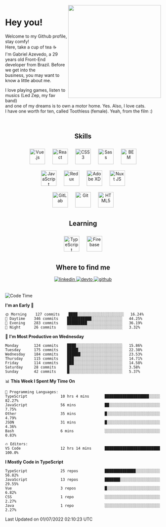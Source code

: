 <div align="right">
<img src="https://media.giphy.com/media/l46CbZ7KWEhN1oci4/giphy.gif" align="right" height="300" width="" />
</div>  
  

# Hey you!

Welcome to my Github profile, stay comfy!<br/>
Here, take a cup of tea ☕<br/>
I'm Gabriel Azevedo, a 29 years old Front-End<br/>
developer from Brazil. Before we get into the<br/>
business, you may want to know a little about me.<br>

I love playing games, listen to musics (Led Zep, my fav band)<br/>
and one of my dreams is to own a motor home. Yes. Also, I love cats.<br/>
I have one worth for ten, called Toothless (female). Yeah, from the film :)

<br/>

## <div align="center">Skills</div>  
  

<div align="center">  
<img style="margin: 10px" src="https://profilinator.rishav.dev/skills-assets/vuejs-original-wordmark.svg" alt="Vue.js" height="50" />  
<img style="margin: 10px" src="https://profilinator.rishav.dev/skills-assets/react-original-wordmark.svg" alt="React" height="50" />  
<img style="margin: 10px" src="https://profilinator.rishav.dev/skills-assets/css3-original-wordmark.svg" alt="CSS3" height="50" />  
<img style="margin: 10px" src="https://profilinator.rishav.dev/skills-assets/sass-original.svg" alt="Sass" height="50" />  
<img style="margin: 10px" src="https://profilinator.rishav.dev/skills-assets/bem.svg" alt="BEM" height="50" /><br/>  
<img style="margin: 10px" src="https://profilinator.rishav.dev/skills-assets/javascript-original.svg" alt="JavaScript" height="50" />  
<img style="margin: 10px" src="https://profilinator.rishav.dev/skills-assets/redux-original.svg" alt="Redux" height="50" />  
<img style="margin: 10px" src="https://profilinator.rishav.dev/skills-assets/adobexd.png" alt="Adobe XD" height="50" />  
<img style="margin: 10px" src="https://profilinator.rishav.dev/skills-assets/nuxt.png" alt="Nuxt JS" height="50" /><br/>
<img style="margin: 10px" src="https://profilinator.rishav.dev/skills-assets/gitlab.svg" alt="GitLab" height="50" />  
<img style="margin: 10px" src="https://profilinator.rishav.dev/skills-assets/git-scm-icon.svg" alt="Git" height="50" />  
<img style="margin: 10px" src="https://profilinator.rishav.dev/skills-assets/html5-original-wordmark.svg" alt="HTML5" height="50" />  
</div>  

## <div align="center">Learning</div>  
  

<div align="center">  
<img style="margin: 10px" src="https://profilinator.rishav.dev/skills-assets/typescript-original.svg" alt="TypeScript" height="50" />  
<img style="margin: 10px" src="https://profilinator.rishav.dev/skills-assets/firebase.png" alt="Firebase" height="50" />  
</div>  

## <div align="center">Where to find me</div>  
  

<div align="center">
<a href="https://linkedin.com/in/https://linkedin.com/in/azevedo-gabriel" target="_blank">
<img src=https://img.shields.io/badge/linkedin-%231E77B5.svg?&style=for-the-badge&logo=linkedin&logoColor=white alt=linkedin style="margin-bottom: 5px;" />
</a>
<a href="https://dev.to/https://dev.to/gpeto91" target="_blank">
<img src=https://img.shields.io/badge/dev.to-%2308090A.svg?&style=for-the-badge&logo=dev.to&logoColor=white alt=devto style="margin-bottom: 5px;" />
</a>
<a href="https://github.com/https://github.com/gpeto91" target="_blank">
<img src=https://img.shields.io/badge/github-%2324292e.svg?&style=for-the-badge&logo=github&logoColor=white alt=github style="margin-bottom: 5px;" />
</a>  
</div>  
  
<br/>

<!--START_SECTION:waka-->
![Code Time](http://img.shields.io/badge/Code%20Time-0%20secs-blue)

**I'm an Early 🐤** 

```text
🌞 Morning    127 commits    ████░░░░░░░░░░░░░░░░░░░░░   16.24% 
🌆 Daytime    346 commits    ███████████░░░░░░░░░░░░░░   44.25% 
🌃 Evening    283 commits    █████████░░░░░░░░░░░░░░░░   36.19% 
🌙 Night      26 commits     ░░░░░░░░░░░░░░░░░░░░░░░░░   3.32%

```
📅 **I'm Most Productive on Wednesday** 

```text
Monday       124 commits    ████░░░░░░░░░░░░░░░░░░░░░   15.86% 
Tuesday      175 commits    █████░░░░░░░░░░░░░░░░░░░░   22.38% 
Wednesday    184 commits    ██████░░░░░░░░░░░░░░░░░░░   23.53% 
Thursday     115 commits    ███░░░░░░░░░░░░░░░░░░░░░░   14.71% 
Friday       114 commits    ███░░░░░░░░░░░░░░░░░░░░░░   14.58% 
Saturday     28 commits     █░░░░░░░░░░░░░░░░░░░░░░░░   3.58% 
Sunday       42 commits     █░░░░░░░░░░░░░░░░░░░░░░░░   5.37%

```


📊 **This Week I Spent My Time On** 

```text
💬 Programming Languages: 
TypeScript               10 hrs 4 mins       ████████████████████░░░░░   82.27% 
JavaScript               56 mins             ██░░░░░░░░░░░░░░░░░░░░░░░   7.75% 
Other                    35 mins             █░░░░░░░░░░░░░░░░░░░░░░░░   4.79% 
JSON                     31 mins             █░░░░░░░░░░░░░░░░░░░░░░░░   4.36% 
Bash                     6 mins              ░░░░░░░░░░░░░░░░░░░░░░░░░   0.83%

🔥 Editors: 
VS Code                  12 hrs 14 mins      █████████████████████████   100.0%

```

**I Mostly Code in TypeScript** 

```text
TypeScript               25 repos            ██████████████░░░░░░░░░░░   56.82% 
JavaScript               13 repos            ███████░░░░░░░░░░░░░░░░░░   29.55% 
Vue                      3 repos             █░░░░░░░░░░░░░░░░░░░░░░░░   6.82% 
CSS                      1 repo              ░░░░░░░░░░░░░░░░░░░░░░░░░   2.27% 
Java                     1 repo              ░░░░░░░░░░░░░░░░░░░░░░░░░   2.27%

```



 Last Updated on 01/07/2022 02:10:23 UTC
<!--END_SECTION:waka-->
